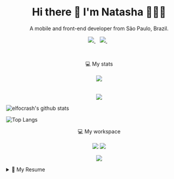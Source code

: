 <h1 align='center'>
  Hi there 👋 I'm Natasha 👩🏻‍💻
</h1>

<p align='center'>
  A mobile and front-end developer from São Paulo, Brazil.
</p>

<p align='center'>
  
  <a href="https://www.linkedin.com/in/natasha-paulon-a91162139">
    <img src="https://img.shields.io/badge/linkedin-%230077B5.svg?&style=for-the-badge&logo=linkedin&logoColor=white" />
  </a>&nbsp;&nbsp;
  <a href="https://www.instagram.com/natashagp/">
    <img src="https://img.shields.io/badge/instagram-%23E4405F.svg?&style=for-the-badge&logo=instagram&logoColor=white" />        
  </a>&nbsp;&nbsp;
  
</p>
<br/>
<p align='center'>
 💻 My stats<br/><br/>
  
 <a href="https://github.com/natashagp/github-readme-stats">
  <img align="center" src="https://github-readme-stats.vercel.app/api?username=natashagp&show_icons=true&theme=dracula" />
</a>
<br/><br/><br/>
<a href="https://github.com/natashagp/github-readme-stats">
  <img align="center" src="https://github-readme-stats.vercel.app/api/top-langs/?username=natashagp&theme=dracula" />
</a>

![elfocrash's github stats](https://github-readme-stats.vercel.app/api?username=natashagp&show_icons=true&theme=dracula)

![Top Langs](https://github-readme-stats.vercel.app/api/top-langs/?username=natashagp&theme=dracula)
</p>

<p align='center'>
  💻 My workspace<br/><br/>
  <img src="https://img.shields.io/badge/Apple-MacBook_Air_2017-999999?style=for-the-badge&logo=apple&logoColor=white" />
  <img src="https://img.shields.io/badge/RAM-8GB-%230071C5.svg?&style=for-the-badge&logoColor=white" />
</p>

<p align='center'>
  <a href="#"><img src="https://vistr.dev/badge?repo=natashagp"></a>
</p>

<details>
  <summary>📃 My Resume</summary>


## Education

- 📖  **Computer Engineering**\
📆  2015 - 2020\
📍 **FIAP (Paulista School of Informatics and Administration)** - São Paulo, Brazil

## Experience

<img align="right" src="https://img.shields.io/badge/HTML5-E34F26?style=for-the-badge&logo=html5&logoColor=white" />
<img align="right" src="https://img.shields.io/badge/CSS3-1572B6?style=for-the-badge&logo=css3&logoColor=white" />
<img align="right" src="https://img.shields.io/badge/JavaScript-323330?style=for-the-badge&logo=javascript&logoColor=F7DF1E" />
<img align="right" src="https://img.shields.io/badge/Vue.js-35495E?style=for-the-badge&logo=vue.js&logoColor=4FC08D" />
<img align="right" src="https://img.shields.io/badge/React_Native-20232A?style=for-the-badge&logo=react&logoColor=61DAFB" />

- 👩🏻‍💻 **Front-End Developer Intern**\
📆 2019 - 2020\
📍 **up.p** - São Paulo, Brazil

<img align="right" src="https://img.shields.io/badge/.NET-5C2D91?style=for-the-badge&logo=.net&logoColor=white" />
<img align="right" src="https://img.shields.io/badge/Microsoft_SQL_Server-CC2927?style=for-the-badge&logo=microsoft-sql-server&logoColor=white" />

- 👩🏻‍💻 **IT Intern**\
📆 2018 - 2019\
📍 **Brink's Brazil** - São Paulo, Brazil

</details>



